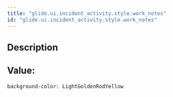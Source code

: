 ```yaml
---
title: "glide.ui.incident_activity.style.work_notes"
id: "glide.ui.incident_activity.style.work_notes"
---
```

## Description



## Value: 
```
background-color: LightGoldenRodYellow
```